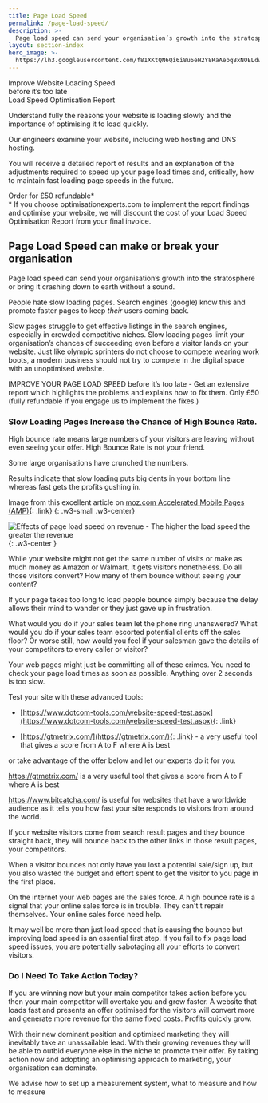 ```yaml
---
title: Page Load Speed
permalink: /page-load-speed/
description: >-
  Page load speed can send your organisation’s growth into the stratosphere or bring it crashing down to earth without a sound.
layout: section-index
hero_image: >-
  https://lh3.googleusercontent.com/f81XKtQN6Qi6i8u6eH2Y8RaAebqBxNOELdwRmq1B7LWbT4SNnGPUXtKJDP-Ktrk7ORoUCon6zpIMThfYLz0=w1200-h500-c-rj-e30#.jpg
---
```

<div class="w3-row cta2x1">
  <div class="w3-col l7 m6 s12 ctaleft">
  <div class="cta-title">Improve Website Loading Speed</div>  
  <div class="cta-strap">before it’s too late</div>
  </div>
  <div class="w3-col l4 m6 s12 ctaright">
  <div class="cta-heading">Load Speed Optimisation Report</div>
  <div class="cta-body">
  <p>Understand fully the reasons your website is loading slowly and the importance of optimising it to load quickly.</p>

<p>Our engineers examine your website, including web hosting and DNS hosting. </p>

<p>You will receive a detailed report of results and an explanation of  the adjustments required to speed up your page load times and, critically,  how to maintain fast loading page speeds in the future.</p>

  </div>
  <div class="cta-price">Order for £50 refundable*</div>
  <div class="cta-starref">* If you choose optimisationexperts.com to implement the report findings and optimise your website, we will discount the cost of your Load Speed Optimisation Report from your final invoice.</div>
  </div>
</div>

## Page Load Speed can make or break your organisation

Page load speed can send your organisation’s growth into the stratosphere or bring it crashing down to earth without a sound.

People hate slow loading pages. Search engines (google) know this and promote faster pages to keep *their* users coming back.

Slow pages struggle to get effective listings in the search engines, especially in crowded competitive niches. Slow loading pages limit your organisation’s chances of succeeding even before a visitor lands on your website. Just like olympic sprinters do not choose to compete wearing work boots, a modern business should not try to compete in the digital space with an unoptimised website.

 IMPROVE YOUR PAGE LOAD SPEED  before it’s too late - Get an extensive report which highlights the problems and explains how to fix them. Only £50 (fully refundable if you engage us to implement the fixes.) 

### Slow Loading Pages Increase the Chance of High Bounce Rate.

High bounce rate means large numbers of your visitors are leaving without even seeing your offer. High Bounce Rate is not your friend.

Some large organisations have crunched the numbers.

Results indicate that slow loading puts big dents in your bottom line whereas fast gets the profits gushing in.

Image from this excellent article on [moz.com Accelerated Mobile Pages (AMP)](https://moz.com/blog/amp-digital-marketing-2018){: .link}
{: .w3-small .w3-center}


![Effects of page load speed on revenue - The higher the load speed the greater the revenue](https://lh3.googleusercontent.com/-lBQrLLYpXWI/W5fKipIeqDI/AAAAAAAAXEw/ZoDKRXBU4Fkto1WO8KIIe95xoy1-NNy3ACL0BGAs/w530-h280-n-rp-e30/amazonwalmartyahoo.png)
{: .w3-center }

While your website might not get the same number of visits or make as much money as Amazon or Walmart, it gets visitors nonetheless. Do all those visitors convert? How many of them bounce without seeing your content?

If your page takes too long to load people bounce simply because the delay allows their mind to wander or they just gave up in frustration.

What would you do if your sales team let the phone ring unanswered? What would you do if your sales team escorted potential clients off the sales floor? Or worse still, how would you feel if your salesman gave the details of your competitors to every caller or visitor?

Your web pages might just be committing all of these crimes. You need to check your page load times as soon as possible. Anything over 2 seconds is too slow.  

Test your site with these advanced tools:

*  [https://www.dotcom-tools.com/website-speed-test.aspx](https://www.dotcom-tools.com/website-speed-test.aspx){: .link}

*  [https://gtmetrix.com/](https://gtmetrix.com/){: .link} - a very useful tool that gives a score from A to F where A is best

or take advantage of the offer below and let our experts do it for you.

https://gtmetrix.com/ is a very useful tool that gives a score from A to F where A is best

https://www.bitcatcha.com/ is useful for websites that have a worldwide audience as it tells you how fast your site responds to visitors from around the world.

If your website visitors come from search result pages and they bounce straight back, they will bounce back to the other links in those result pages, your competitors.  

When a visitor bounces not only have you lost a potential sale/sign up, but you also wasted the budget and effort spent to get the visitor to you page in the first place.  

On the internet your web pages are the sales force. A high bounce rate is a signal that your online sales force is in trouble. They can't t repair themselves. Your online sales force need help.

It may well be more than just load speed that is causing the bounce but improving load speed is an essential first step. If you fail to fix page load speed issues, you are potentially sabotaging all your efforts to convert visitors.


### Do I Need To Take Action Today?
If you are winning now but your main competitor takes action before you then your main competitor will overtake you and grow faster. A website that loads fast and presents an offer optimised for the visitors will convert more and generate more revenue for the same fixed costs. Profits quickly grow. 

With their new dominant position and optimised marketing they will inevitably take an unassailable lead. With their growing revenues they will be able to outbid everyone else in the niche to promote their offer. By taking action now and adopting an optimising approach to marketing, your organisation can dominate.

We advise how to set up a measurement system, what to measure and how to measure